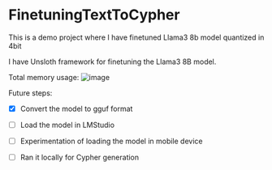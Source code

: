 # FinetuningTextToCypher
This is a demo project where I have finetuned Llama3 8b model quantized in 4bit


I have Unsloth framework for finetuning the Llama3 8B model.

Total memory usage:
![image](https://github.com/Cenrax/FinetuningTextToCypher/assets/43017632/772e7cef-8bde-488d-943d-42201f565c5c)



Future steps:
- [X] Convert the model to gguf format
- [ ] Load the model in LMStudio
- [ ] Experimentation of loading the model in mobile device
- [ ] Ran it locally for Cypher generation

